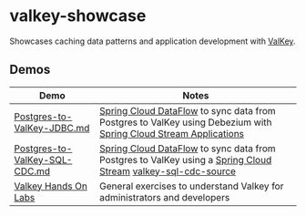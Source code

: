 # valkey-showcase

Showcases caching data patterns and application development with [ValKey](http://valkey.io).

## Demos


| Demo                                                                                         | Notes                                                                                                                                                                                                                                                                         |
|----------------------------------------------------------------------------------------------|-------------------------------------------------------------------------------------------------------------------------------------------------------------------------------------------------------------------------------------------------------------------------------|
| [Postgres-to-ValKey-JDBC.md](docs/workshops/Labs/ingestion/Postgres-to-ValKey-JDBC.md)       | [Spring Cloud DataFlow](https://spring.io/projects/spring-cloud-dataflow) to sync data from Postgres to ValKey using Debezium with [Spring Cloud Stream Applications](https://spring.io/projects/spring-cloud-stream-applications)                                            |
| [Postgres-to-ValKey-SQL-CDC.md](docs/workshops/Labs/ingestion/Postgres-to-ValKey-SQL-CDC.md) | [Spring Cloud DataFlow](https://spring.io/projects/spring-cloud-dataflow)  to sync data from Postgres to ValKey using a [Spring Cloud Stream](https://spring.io/projects/spring-cloud-stream) [valkey-sql-cdc-source](applications/integration/sources/valkey-sql-cdc-source) |
 | [Valkey Hands On Labs](docs/workshops/Labs)                                                  | General exercises to understand Valkey for administrators and developers                                                                                                                                                                                                      | 
